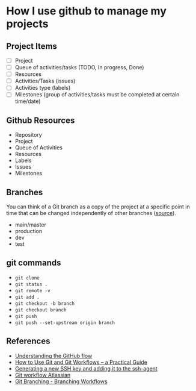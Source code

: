 # How I use github to manage my projects

## Project Items
- [ ] Project
- [ ] Queue of activities/tasks (TODO, In progress, Done)
- [ ] Resources
- [ ] Activities/Tasks (issues)
- [ ] Activities type (labels)
- [ ] Milestones (group of activities/tasks must be completed at certain time/date)

## Github Resources
- Repository
- Project
- Queue of Activities
- Resources
- Labels
- Issues
- Milestones

## Branches

You can think of a Git branch as a copy of the project at a specific point in time that can be changed independently of other branches ([source](https://www.freecodecamp.org/news/practical-git-and-git-workflows/#git-branches)).

- main/master
- production
- dev
- test

## git commands
- `git clone`
- `git status .`
- `git remote -v`
- `git add .`
- `git checkout -b branch`
- `git checkout branch`
- `git push`
- `git push --set-upstream origin branch`

## References
- [Understanding the GitHub flow](https://guides.github.com/introduction/flow/)
- [How to Use Git and Git Workflows – a Practical Guide](https://www.freecodecamp.org/news/practical-git-and-git-workflows/)
- [Generating a new SSH key and adding it to the ssh-agent](https://docs.github.com/en/github/authenticating-to-github/generating-a-new-ssh-key-and-adding-it-to-the-ssh-agent)
- [Git workflow Atlassian](https://www.atlassian.com/git/tutorials/comparing-workflows)
- [Git Branching - Branching Workflows](https://git-scm.com/book/en/v2/Git-Branching-Branching-Workflows)

